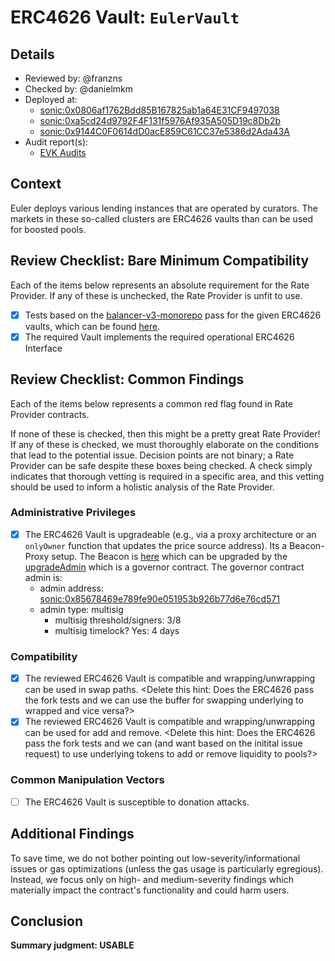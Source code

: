 # ERC4626 Vault: `EulerVault`

## Details
- Reviewed by: @franzns
- Checked by: @danielmkm
- Deployed at:
    - [sonic:0x0806af1762Bdd85B167825ab1a64E31CF9497038](https://sonicscan.org/address/0x0806af1762Bdd85B167825ab1a64E31CF9497038#code)
    - [sonic:0xa5cd24d9792F4F131f5976Af935A505D19c8Db2b](https://sonicscan.org/address/0xa5cd24d9792F4F131f5976Af935A505D19c8Db2b#code)
    - [sonic:0x9144C0F0614dD0acE859C61CC37e5386d2Ada43A](https://sonicscan.org/address/0x9144C0F0614dD0acE859C61CC37e5386d2Ada43A#code)
- Audit report(s):
    - [EVK Audits](https://docs.euler.finance/security/audits)

## Context
Euler deploys various lending instances that are operated by curators. The markets in these so-called clusters are ERC4626 vaults than can be used for boosted pools.

## Review Checklist: Bare Minimum Compatibility
Each of the items below represents an absolute requirement for the Rate Provider. If any of these is unchecked, the Rate Provider is unfit to use.

- [x] Tests based on the [balancer-v3-monorepo](https://github.com/balancer/balancer-v3-monorepo/tree/main/pkg/vault/test/foundry/fork) pass for the given ERC4626 vaults, which can be found [here](https://github.com/balancer/balancer-v3-erc4626-tests/tree/main/test/sonic).
- [x] The required Vault implements the required operational ERC4626 Interface

## Review Checklist: Common Findings
Each of the items below represents a common red flag found in Rate Provider contracts.

If none of these is checked, then this might be a pretty great Rate Provider! If any of these is checked, we must thoroughly elaborate on the conditions that lead to the potential issue. Decision points are not binary; a Rate Provider can be safe despite these boxes being checked. A check simply indicates that thorough vetting is required in a specific area, and this vetting should be used to inform a holistic analysis of the Rate Provider.

### Administrative Privileges
- [x] The ERC4626 Vault is upgradeable (e.g., via a proxy architecture or an `onlyOwner` function that updates the price source address). Its a Beacon-Proxy setup. The Beacon is [here](https://sonicscan.org/address/0xf075cc8660b51d0b8a4474e3f47edac5fa034cfb#readContract) which can be upgraded by the [upgradeAdmin](https://sonicscan.org/address/0x9A75b862fD7fe841A946DC6850580b544988Ea70#code) which is a governor contract. The governor contract admin is:
    - admin address: [sonic:0x85678469e789fe90e051953b926b77d6e76cd571](https://sonicscan.org/address/0x85678469e789fe90e051953b926b77d6e76cd571#code)
    - admin type: multisig
        - multisig threshold/signers: 3/8
        - multisig timelock? Yes: 4 days

### Compatibility 
- [x] The reviewed ERC4626 Vault is compatible and wrapping/unwrapping can be used in swap paths. <Delete this hint: Does the ERC4626 pass the fork tests and we can use the buffer for swapping underlying to wrapped and vice versa?>
- [x] The reviewed ERC4626 Vault is compatible and wrapping/unwrapping can be used for add and remove. <Delete this hint: Does the ERC4626 pass the fork tests and we can (and want based on the initital issue request) to use underlying tokens to add or remove liquidity to pools?>

### Common Manipulation Vectors
- [ ] The ERC4626 Vault is susceptible to donation attacks.


## Additional Findings
To save time, we do not bother pointing out low-severity/informational issues or gas optimizations (unless the gas usage is particularly egregious). Instead, we focus only on high- and medium-severity findings which materially impact the contract's functionality and could harm users.


## Conclusion
**Summary judgment: USABLE**